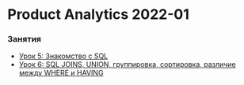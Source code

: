 # Product Analytics 2022-01


### Занятия

- [Урок 5: Знакомство с SQL](lessons/lesson.05/)
- [Урок 6: SQL JOINS, UNION, группировка, сортировка, различие между WHERE и HAVING](lessons/lesson.06/)
